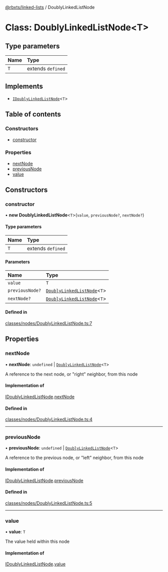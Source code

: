 [@rbxts/linked-lists](../README.md) / DoublyLinkedListNode

# Class: DoublyLinkedListNode<T\>

## Type parameters

| Name | Type |
| :------ | :------ |
| `T` | extends `defined` |

## Implements

- [`IDoublyLinkedListNode`](../interfaces/IDoublyLinkedListNode.md)<`T`\>

## Table of contents

### Constructors

- [constructor](DoublyLinkedListNode.md#constructor)

### Properties

- [nextNode](DoublyLinkedListNode.md#nextnode)
- [previousNode](DoublyLinkedListNode.md#previousnode)
- [value](DoublyLinkedListNode.md#value)

## Constructors

### constructor

• **new DoublyLinkedListNode**<`T`\>(`value`, `previousNode?`, `nextNode?`)

#### Type parameters

| Name | Type |
| :------ | :------ |
| `T` | extends `defined` |

#### Parameters

| Name | Type |
| :------ | :------ |
| `value` | `T` |
| `previousNode?` | [`DoublyLinkedListNode`](DoublyLinkedListNode.md)<`T`\> |
| `nextNode?` | [`DoublyLinkedListNode`](DoublyLinkedListNode.md)<`T`\> |

#### Defined in

[classes/nodes/DoublyLinkedListNode.ts:7](https://github.com/daymxn/roblox-LinkedLists/blob/8baa320/src/classes/nodes/DoublyLinkedListNode.ts#L7)

## Properties

### nextNode

• **nextNode**: `undefined` \| [`DoublyLinkedListNode`](DoublyLinkedListNode.md)<`T`\>

A reference to the next node, or "right" neighbor, from this node

#### Implementation of

[IDoublyLinkedListNode](../interfaces/IDoublyLinkedListNode.md).[nextNode](../interfaces/IDoublyLinkedListNode.md#nextnode)

#### Defined in

[classes/nodes/DoublyLinkedListNode.ts:4](https://github.com/daymxn/roblox-LinkedLists/blob/8baa320/src/classes/nodes/DoublyLinkedListNode.ts#L4)

___

### previousNode

• **previousNode**: `undefined` \| [`DoublyLinkedListNode`](DoublyLinkedListNode.md)<`T`\>

A reference to the previous node, or "left" neighbor, from this node

#### Implementation of

[IDoublyLinkedListNode](../interfaces/IDoublyLinkedListNode.md).[previousNode](../interfaces/IDoublyLinkedListNode.md#previousnode)

#### Defined in

[classes/nodes/DoublyLinkedListNode.ts:5](https://github.com/daymxn/roblox-LinkedLists/blob/8baa320/src/classes/nodes/DoublyLinkedListNode.ts#L5)

___

### value

• **value**: `T`

The value held within this node

#### Implementation of

[IDoublyLinkedListNode](../interfaces/IDoublyLinkedListNode.md).[value](../interfaces/IDoublyLinkedListNode.md#value)
